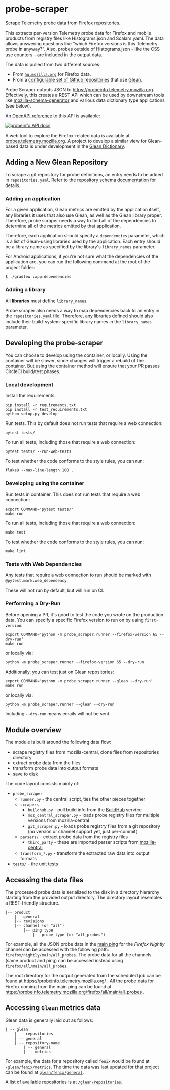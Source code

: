 # probe-scraper
Scrape Telemetry probe data from Firefox repositories.

This extracts per-version Telemetry probe data for Firefox and mobile products from registry files like Histograms.json and Scalars.yaml.
The data allows answering questions like "which Firefox versions is this Telemetry probe in anyway?".
Also, probes outside of Histograms.json - like the CSS use counters - are included in the output data.

The data is pulled from two different sources:
- From [`hg.mozilla.org`](https://hg.mozilla.org) for Firefox data.
- From a [configurable set of Github repositories](repositories.yaml) that use [Glean](https://github.com/mozilla-mobile/android-components/tree/master/components/service/glean).

Probe Scraper outputs JSON to https://probeinfo.telemetry.mozilla.org.
Effectively, this creates a REST API which can be used by downstream tools like
[mozilla-schema-generator](https://github.com/mozilla/mozilla-schema-generator)
and various data dictionary type applications (see below).

An [OpenAPI reference](https://mozilla.github.io/probe-scraper/) to this API is available:

<a href="https://mozilla.github.io/probe-scraper/" rel="probeinfo API docs">![probeinfo API docs](docs.png)</a>

A web tool to explore the Firefox-related data is available at [probes.telemetry.mozilla.org](https://probes.telemetry.mozilla.org/). A project to develop a similar view for Glean-based data
is under development in the [Glean Dictionary](https://github.com/mozilla/glean-dictionary).


## Adding a New Glean Repository

To scrape a git repository for probe definitions, an entry needs to be added in `repositories.yaml`.
Refer to the [repository schema documentation](https://mozilla.github.io/probe-scraper/#tag/repositories.yaml) for details.

### Adding an application

For a given application, Glean metrics are emitted by the application itself, any libraries it uses
that also use Glean, as well as the Glean library proper. Therefore, probe scraper needs a way to
find all of the dependencies to determine all of the metrics emitted by
that application.

Therefore, each application should specify a `dependencies` parameter, which is a list of Glean-using libraries used by the application.  Each entry should be a library name as specified by the library's `library_names` parameter.

For Android applications, if you're not sure what the dependencies of the application are, you can run the following command at the root of the project folder:

```bash
$ ./gradlew :app:dependencies
```

### Adding a library

All **libraries** must define `library_names`.

Probe scraper also needs a way to map dependencies back to an entry in the
`repositories.yaml` file. Therefore, any libraries defined should also include
their build-system-specific library names in the `library_names` parameter.

## Developing the probe-scraper

You can choose to develop using the container, or locally. Using the container will be slower, since changes will trigger a rebuild of the container.
But using the container method will ensure that your PR passes CircleCI build/test phases.

### Local development

Install the requirements:
```
pip install -r requirements.txt
pip install -r test_requirements.txt
python setup.py develop
```

Run tests. This by default does not run tests that require a web connection:
```
pytest tests/
```

To run all tests, including those that require a web connection:
```
pytest tests/ --run-web-tests
```

To test whether the code conforms to the style rules, you can run:
```
flake8 --max-line-length 100 .
```

### Developing using the container

Run tests in container. This does not run tests that require a web connection:
```
export COMMAND='pytest tests/'
make run
```

To run all tests, including those that require a web connection:
```
make test
```

To test whether the code conforms to the style rules, you can run:
```
make lint
```

### Tests with Web Dependencies

Any tests that require a web connection to run should be marked with `@pytest.mark.web_dependency`.

These will not run by default, but will run on CI.

### Performing a Dry-Run

Before opening a PR, it's good to test the code you wrote on the production data. You can specify a specific Firefox
version to run on by using `first-version`:
```
export COMMAND='python -m probe_scraper.runner --firefox-version 65 --dry-run'
make run
```
or locally via:
```
python -m probe_scraper.runner --firefox-version 65 --dry-run
```

Additionally, you can test just on Glean repositories:
```
export COMMAND='python -m probe_scraper.runner --glean --dry-run'
make run
```
or locally via:
```
python -m probe_scraper.runner --glean --dry-run
```

Including `--dry-run` means emails will not be sent.

## Module overview

The module is built around the following data flow:

- scrape registry files from mozilla-central, clone files from repositories directory
- extract probe data from the files
- transform probe data into output formats
- save to disk

The code layout consists mainly of:

- `probe_scraper`
  - `runner.py` - the central script, ties the other pieces together
  - `scrapers`
     - `buildhub.py` - pull build info from the [BuildHub](https://buildhub.moz.tools) service
     - `moz_central_scraper.py` - loads probe registry files for multiple versions from mozilla-central
     - `git_scraper.py` - loads probe registry files from a git repository (no version or channel support yet, just per-commit)
  - `parsers/` - extract probe data from the registry files
     - `third_party` - these are imported parser scripts from [mozilla-central](https://dxr.mozilla.org/mozilla-central/source/toolkit/components/telemetry/)
   - `transform_*.py` - transform the extracted raw data into output formats
- `tests/` - the unit tests

## Accessing the data files
The processed probe data is serialized to the disk in a directory hierarchy starting from the provided output directory. The directory layout resembles a REST-friendly structure.

    |-- product
        |-- general
        |-- revisions
        |-- channel (or "all")
            |-- ping type
                |-- probe type (or "all_probes")

For example, all the JSON probe data in the [main ping]() for the *Firefox Nightly* channel can be accessed with the following path: `firefox/nightly/main/all_probes`. The probe data for all the channels (same product and ping) can be accessed instead using `firefox/all/main/all_probes`.

The root directory for the output generated from the scheduled job can be found at https://probeinfo.telemetry.mozilla.org/ . 
All the probe data for Firefox coming from the main ping can be found at https://probeinfo.telemetry.mozilla.org/firefox/all/main/all_probes .

## Accessing `Glean` metrics data
Glean data is generally laid out as follows:

```
| -- glean
    | -- repositories
    | -- general
    | -- repository-name
        | -- general
        | -- metrics
```

For example, the data for a repository called `fenix` would be found at [`/glean/fenix/metrics`](https://probeinfo.telemetry.mozilla.org/glean/fenix/metrics). The time the data was last updated for that project can be found at [`glean/fenix/general`](https://probeinfo.telemetry.mozilla.org/glean/fenix/general).

A list of available repositories is at [`/glean/repositories`](https://probeinfo.telemetry.mozilla.org/glean/repositories).
